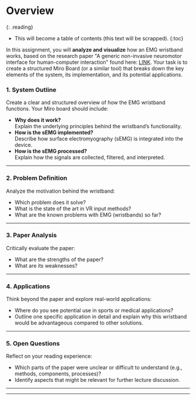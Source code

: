 
# Overview
{: .reading}

* This will become a table of contents (this text will be scrapped).
{:toc}

In this assignment, you will **analyze and visualize** how an EMG wristband works, based on the research paper "A generic non-invasive neuromotor interface for human-computer interaction" found here: [LINK](https://doi.org/10.1038/s41586-025-09255-w). Your task is to create a structured Miro Board (or a similar tool) that breaks down the key elements of the system, its implementation, and its potential applications.


### 1. System Outline
Create a clear and structured overview of how the EMG wristband functions. Your Miro board should include:
- **Why does it work?**  
  Explain the underlying principles behind the wristband’s functionality.
- **How is the sEMG implemented?**  
  Describe how surface electromyography (sEMG) is integrated into the device.
- **How is the sEMG processed?**  
  Explain how the signals are collected, filtered, and interpreted.

---

### 2. Problem Definition
Analyze the motivation behind the wristband:
- Which problem does it solve?
- What is the state of the art in VR input methods?
- What are the known problems with EMG (wristbands) so far?

---

### 3. Paper Analysis
Critically evaluate the paper:
- What are the strengths of the paper?
- What are its weaknesses?

---

### 4. Applications
Think beyond the paper and explore real-world applications:
- Where do you see potential use in sports or medical applications?
- Outline one specific application in detail and explain why this wristband would be advantageous compared to other solutions.

---

### 5. Open Questions
Reflect on your reading experience:
- Which parts of the paper were unclear or difficult to understand (e.g., methods, components, processes)?
- Identify aspects that might be relevant for further lecture discussion.

---

---

